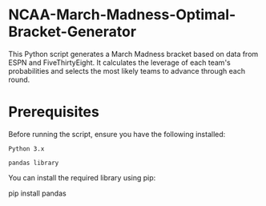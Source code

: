 # NCAA-March-Madness-Optimal-Bracket-Generator

This Python script generates a March Madness bracket based on data from ESPN and FiveThirtyEight. It calculates the leverage of each team's probabilities and selects the most likely teams to advance through each round.

# Prerequisites

Before running the script, ensure you have the following installed:
    
    Python 3.x
    
    pandas library

You can install the required library using pip:

pip install pandas




